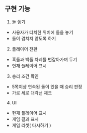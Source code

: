 
## 구현 기능

1. 돌 놓기
- 사용자가 터치한 위치에 돌을 놓기
- 돌이 겹치지 않도록 하기

2. 플레이어 전환
- 흑돌과 백돌 차례를 번갈아가며 두기
- 현재 플레이어 표시

3. 승리 조건 확인
- 5목이상 연속된 돌이 있을 때 승리 판정
- 가로 세로 대각선 체크

4. UI
- 현재 플레이어 표시
- 게임 결과 표시
- 게임 리셋( 다시하기 )

